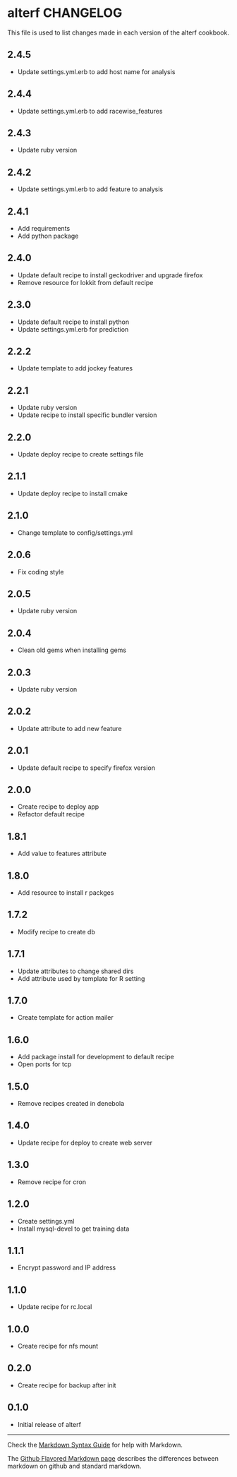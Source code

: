 # alterf CHANGELOG

This file is used to list changes made in each version of the alterf cookbook.

## 2.4.5
- Update settings.yml.erb to add host name for analysis

## 2.4.4
- Update settings.yml.erb to add racewise_features

## 2.4.3
- Update ruby version

## 2.4.2
- Update settings.yml.erb to add feature to analysis

## 2.4.1
- Add requirements
- Add python package

## 2.4.0
- Update default recipe to install geckodriver and upgrade firefox
- Remove resource for lokkit from default recipe

## 2.3.0
- Update default recipe to install python
- Update settings.yml.erb for prediction

## 2.2.2
- Update template to add jockey features

## 2.2.1
- Update ruby version
- Update recipe to install specific bundler version

## 2.2.0
- Update deploy recipe to create settings file

## 2.1.1
- Update deploy recipe to install cmake

## 2.1.0
- Change template to config/settings.yml

## 2.0.6
- Fix coding style

## 2.0.5
- Update ruby version

## 2.0.4
- Clean old gems when installing gems

## 2.0.3
- Update ruby version

## 2.0.2
- Update attribute to add new feature

## 2.0.1
- Update default recipe to specify firefox version

## 2.0.0
- Create recipe to deploy app
- Refactor default recipe

## 1.8.1
- Add value to features attribute

## 1.8.0
- Add resource to install r packges

## 1.7.2
- Modify recipe to create db

## 1.7.1
- Update attributes to change shared dirs
- Add attribute used by template for R setting

## 1.7.0
- Create template for action mailer

## 1.6.0
- Add package install for development to default recipe
- Open ports for tcp

## 1.5.0
- Remove recipes created in denebola

## 1.4.0
- Update recipe for deploy to create web server

## 1.3.0
- Remove recipe for cron

## 1.2.0
- Create settings.yml
- Install mysql-devel to get training data

## 1.1.1
- Encrypt password and IP address

## 1.1.0
- Update recipe for rc.local

## 1.0.0
- Create recipe for nfs mount

## 0.2.0
- Create recipe for backup after init

## 0.1.0
- Initial release of alterf

- - -
Check the [Markdown Syntax Guide](http://daringfireball.net/projects/markdown/syntax) for help with Markdown.

The [Github Flavored Markdown page](http://github.github.com/github-flavored-markdown/) describes the differences between markdown on github and standard markdown.
